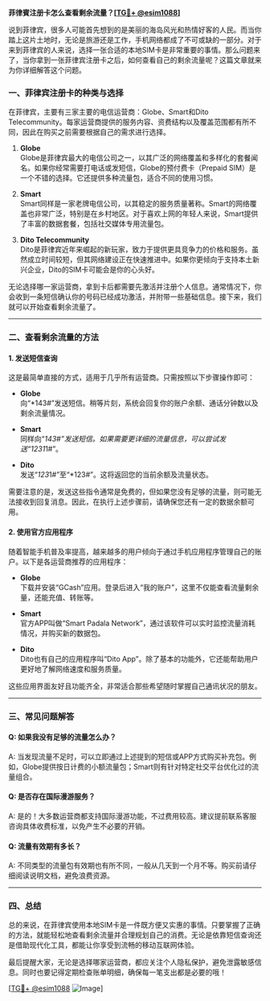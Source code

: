 **菲律賓注册卡怎么查看剩余流量？[[TG💪+ @esim1088](https://t.me/s/esim1088)]**

说到菲律宾，很多人可能首先想到的是美丽的海岛风光和热情好客的人民。而当你踏上这片土地时，无论是旅游还是工作，手机网络都成了不可或缺的一部分。对于来到菲律宾的人来说，选择一张合适的本地SIM卡是非常重要的事情。那么问题来了，当你拿到一张菲律宾注册卡之后，如何查看自己的剩余流量呢？这篇文章就来为你详细解答这个问题。

### 一、菲律宾注册卡的种类与选择

在菲律宾，主要有三家主要的电信运营商：Globe、Smart和Dito Telecommunity。每家运营商提供的服务内容、资费结构以及覆盖范围都有所不同，因此在购买之前需要根据自己的需求进行选择。

1. **Globe**  
   Globe是菲律宾最大的电信公司之一，以其广泛的网络覆盖和多样化的套餐闻名。如果你经常需要打电话或发短信，Globe的预付费卡（Prepaid SIM）是一个不错的选择。它还提供多种流量包，适合不同的使用习惯。

2. **Smart**  
   Smart同样是一家老牌电信公司，以其稳定的服务质量著称。Smart的网络覆盖也非常广泛，特别是在乡村地区。对于喜欢上网的年轻人来说，Smart提供了丰富的数据套餐，包括社交媒体专用流量包。

3. **Dito Telecommunity**  
   Dito是菲律宾近年来崛起的新玩家，致力于提供更具竞争力的价格和服务。虽然成立时间较短，但其网络建设正在快速推进中。如果你更倾向于支持本土新兴企业，Dito的SIM卡可能会是你的心头好。

无论选择哪一家运营商，拿到卡后都需要先激活并注册个人信息。通常情况下，你会收到一条短信确认你的号码已经成功激活，并附带一些基础信息。接下来，我们就可以开始查看剩余流量了。

---

### 二、查看剩余流量的方法

#### 1. 发送短信查询
这是最简单直接的方式，适用于几乎所有运营商。只需按照以下步骤操作即可：

- **Globe**  
  向“*143#”发送短信。稍等片刻，系统会回复你的账户余额、通话分钟数以及剩余流量情况。

- **Smart**  
  同样向“*143#”发送短信。如果需要更详细的流量信息，可以尝试发送“*123*1*1#”。

- **Dito**  
  发送“*123*1#”至“*123#”。这将返回您的当前余额及流量状态。

需要注意的是，发送这些指令通常是免费的，但如果您没有足够的流量，则可能无法接收到回复消息。因此，在执行上述步骤前，请确保您还有一定的数据余额可用。

#### 2. 使用官方应用程序
随着智能手机普及率提高，越来越多的用户倾向于通过手机应用程序管理自己的账户。以下是各运营商推荐的应用程序：

- **Globe**  
  下载并安装“GCash”应用。登录后进入“我的账户”，这里不仅能查看流量剩余量，还能充值、转账等。

- **Smart**  
  官方APP叫做“Smart Padala Network”，通过该软件可以实时监控流量消耗情况，并购买新的数据包。

- **Dito**  
  Dito也有自己的应用程序叫“Dito App”。除了基本的功能外，它还能帮助用户更好地了解网络速度和服务质量。

这些应用界面友好且功能齐全，非常适合那些希望随时掌握自己通讯状况的朋友。

---

### 三、常见问题解答

#### Q: 如果我没有足够的流量怎么办？
A: 当发现流量不足时，可以立即通过上述提到的短信或APP方式购买补充包。例如，Globe提供按日计费的小额流量包；Smart则有针对特定社交平台优化过的流量组合。

#### Q: 是否存在国际漫游服务？
A: 是的！大多数运营商都支持国际漫游功能，不过费用较高。建议提前联系客服咨询具体收费标准，以免产生不必要的开销。

#### Q: 流量有效期有多长？
A: 不同类型的流量包有效期也有所不同，一般从几天到一个月不等。购买前请仔细阅读说明文档，避免浪费资源。

---

### 四、总结

总的来说，在菲律宾使用本地SIM卡是一件既方便又实惠的事情。只要掌握了正确的方法，就能轻松地查看剩余流量并合理规划自己的消费。无论是依靠短信查询还是借助现代化工具，都能让你享受到流畅的移动互联网体验。

最后提醒大家，无论是选择哪家运营商，都应关注个人隐私保护，避免泄露敏感信息。同时也要记得定期检查账单明细，确保每一笔支出都是必要的哦！

[[TG💪+ @esim1088](https://t.me/s/esim1088) ![Image](https://i.postimg.cc/4NQfJmqS/Snipaste-2025-05-13-00-14-12.png)]